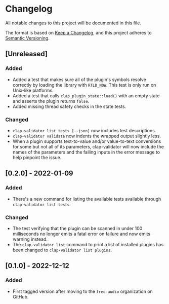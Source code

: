 # Changelog

All notable changes to this project will be documented in this file.

The format is based on [Keep a Changelog](https://keepachangelog.com/en/1.0.0/),
and this project adheres to [Semantic
Versioning](https://semver.org/spec/v2.0.0.html).

## [Unreleased]

### Added

- Added a test that makes sure all of the plugin's symbols resolve correctly by
  loading the library with `RTLD_NOW`. This test is only run on Unix-like
  platforms.
- Added a test that calls `clap_plugin_state::load()` with an empty state and
  asserts the plugin returns `false`.
- Added missing thread safety checks in the state tests.

### Changed

- `clap-validator list tests [--json]` now includes test descriptions.
- `clap-validator validate` now indents the wrapped output slightly less.
- When a plugin supports text-to-value and/or value-to-text conversions for some
  but not all of its parameters, clap-validator will now include the names of
  the parameters and the failing inputs in the error message to help pinpoint
  the issue.

## [0.2.0] - 2022-01-09

### Added

- There's a new command for listing the available tests available through
  `clap-validator list tests`.

### Changed

- The test verifying that the plugin can be scanned in under 100 milliseconds no
  longer emits a fatal error on failure and now emits warning instead.
- The `clap-validator list` command to print a list of installed plugins has
  been changed to `clap-validator list plugins`.

## [0.1.0] - 2022-12-12

### Added

- First tagged version after moving to the `free-audio` organization on GitHub.
